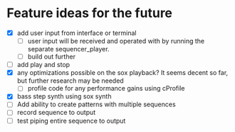 # Feature ideas for the future

- [x] add user input from interface or terminal
  - [ ] user input will be received and operated with by running the separate sequencer_player.
  - [ ] build out further
- [ ] add play and stop
- [x] any optimizations possible on the sox playback? It seems decent so far, but further research may be needed
  - [ ] profile code for any performance gains using cProfile
- [x] bass step synth using sox synth
- [ ] Add ability to create patterns with multiple sequences
- [ ] record sequence to output
- [ ] test piping entire sequence to output